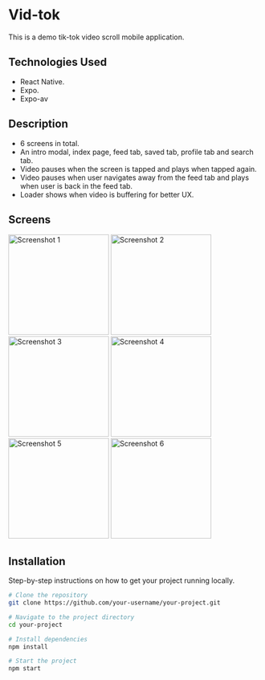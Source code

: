 # Vid-tok
This is a demo tik-tok video scroll mobile application.

## Technologies Used
- React Native.
- Expo.
- Expo-av

## Description
- 6 screens in total.
- An intro modal, index page, feed tab, saved tab, profile tab and search tab.
- Video pauses when the screen is tapped and plays when tapped again.
- Video pauses when user navigates away from the feed tab and plays when user is back in the feed tab.
- Loader shows when video is buffering for better UX.

## Screens
<img src="https://github.com/HoodieDan/vid-tok/assets/80491881/928dff24-41e2-438c-a37a-28386fcd7942" alt="Screenshot 1" width="200">
<img src="https://github.com/HoodieDan/vid-tok/assets/80491881/0da0609a-1ca5-42a2-8e3e-366377cf33ff" alt="Screenshot 2" width="200">
<img src="https://github.com/HoodieDan/vid-tok/assets/80491881/2fc2a68e-43fd-49b2-89c8-307172d59283" alt="Screenshot 3" width="200">
<img src="https://github.com/HoodieDan/vid-tok/assets/80491881/39ed3f29-89fd-482e-9049-9c9fdf2bd9b5" alt="Screenshot 4" width="200">
<img src="https://github.com/HoodieDan/vid-tok/assets/80491881/56338bb2-554d-49d5-95ce-0100f0bb1961" alt="Screenshot 5" width="200">
<img src="https://github.com/HoodieDan/vid-tok/assets/80491881/c6878b95-d3a2-4fb9-8ed8-409f5eb15b47" alt="Screenshot 6" width="200">


## Installation

Step-by-step instructions on how to get your project running locally.

```bash
# Clone the repository
git clone https://github.com/your-username/your-project.git

# Navigate to the project directory
cd your-project

# Install dependencies
npm install

# Start the project
npm start
